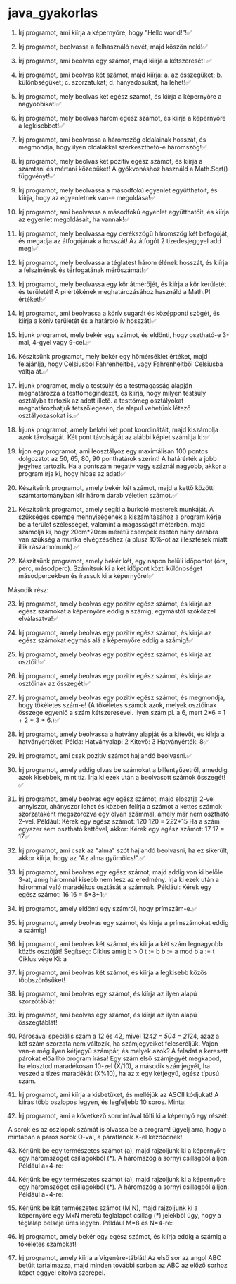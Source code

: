 # java_gyakorlas
1. Írj programot, ami kiírja a képernyőre, hogy ”Hello world!”!✅
2. Írj programot, beolvassa a felhasználó nevét, majd köszön neki!✅
3. Írj programot, ami beolvas egy számot, majd kiírja a kétszeresét! ✅
4. Írj programot, ami beolvas két számot, majd kiírja:
a. az összegüket;
b. különbségüket;
c. szorzatukat;
d. hányadosukat, ha lehet!✅
5. Írj programot, mely beolvas két egész számot, és kiírja a képernyőre a nagyobbikat!✅
6. Írj programot, mely beolvas három egész számot, és kiírja a képernyőre a
legkisebbet!✅
7. Írj programot, ami beolvassa a háromszög oldalainak hosszát, és megmondja, hogy
ilyen oldalakkal szerkeszthető-e háromszög!✅
8. Írj programot, mely beolvas két pozitív egész számot, és kiírja a számtani és mértani
közepüket! A gyökvonáshoz használd a Math.Sqrt() függvényt!✅
9. Írj programot, mely beolvassa a másodfokú egyenlet együtthatóit, és kiírja, hogy az
egyenletnek van-e megoldása!✅
10. Írj programot, ami beolvassa a másodfokú egyenlet együtthatóit, és kiírja az egyenlet
megoldásait, ha vannak!✅
11. Írj programot, mely beolvassa egy derékszögű háromszög két befogóját, és megadja
az átfogójának a hosszát! Az átfogót 2 tizedesjeggyel add meg!✅
12. Írj programot, mely beolvassa a téglatest három élének hosszát, és kiírja a
felszínének és térfogatának mérőszámát!✅
13. Írj programot, mely beolvassa egy kör átmérőjét, és kiírja a kör kerületét és területét!
A pi értékének meghatározásához használd a Math.PI értéket!✅
14. Írj programot, ami beolvassa a körív sugarát és középponti szögét, és kiírja a körív
területét és a határoló ív hosszát!✅
15. Írjunk programot, mely bekér egy számot, és eldönti, hogy osztható-e 3-mal, 4-gyel
vagy 9-cel.✅
16. Készítsünk programot, mely bekér egy hőmérséklet értéket, majd felajánlja, hogy
Celsiusból Fahrenheitbe, vagy Fahrenheitből Celsiusba váltja át.✅
17. Írjunk programot, mely a testsúly és a testmagasság alapján meghatározza a
testtömegindexet, és kiírja, hogy milyen testsúly osztályba tartozik az adott illető. a
testtömeg osztályokat meghatározhatjuk tetszőlegesen, de alapul vehetünk létező
osztályozásokat is.✅

18. Írjunk programot, amely bekéri két pont koordinátáit, majd kiszámolja azok
távolságát. Két pont távolságát az alábbi képlet számítja ki:✅

19. Írjon egy programot, ami leosztályoz egy maximálisan 100 pontos dolgozatot az 50,
65, 80, 90 ponthatárok szerint! A határérték a jobb jegyhez tartozik. Ha a pontszám
negatív vagy száznál nagyobb, akkor a program írja ki, hogy hibás az adat!✅
20. Készítsünk programot, amely bekér két számot, majd a kettő közötti
számtartományban kiír három darab véletlen számot.✅
21. Készítsünk programot, amely segíti a burkoló mesterek munkáját. A szükséges
csempe mennyiségének a kiszámításához a program kérje be a terület szélességét,
valamint a magasságát méterben, majd számolja ki, hogy 20cm*20cm méretű
csempék esetén hány darabra van szükség a munka elvégzéséhez (a plusz 10%-ot
az illesztések miatt illik rászámolnunk).✅
22. Készítsünk programot, amely bekér két, egy napon belüli időpontot (óra, perc,
másodperc). Számítsuk ki a két időpont közti különbséget másodpercekben és
írassuk ki a képernyőre!✅

Második rész:

23. Írj programot, amely beolvas egy pozitív egész számot, és kiírja az egész számokat
a képernyőre eddig a számig, egymástól szóközzel elválasztva!✅
24. Írj programot, amely beolvas egy pozitív egész számot, és kiírja az egész számokat
egymás alá a képernyőre eddig a számig!✅
25. Írj programot, amely beolvas egy pozitív egész számot, és kiírja az osztóit!✅
26. Írj programot, amely beolvas egy pozitív egész számot, és kiírja az osztóinak az
összegét!✅
27. Írj programot, amely beolvas egy pozitív egész számot, és megmondja, hogy
tökéletes szám-e! (A tökéletes számok azok, melyek osztóinak összege egyenlő a
szám kétszeresével. Ilyen szám pl. a 6, mert 2*6 = 1 + 2 + 3 + 6.)✅
28. Írj programot, amely beolvassa a hatvány alapját és a kitevőt, és kiírja a
hatványértéket!
Példa:
Hatványalap: 2
Kitevő: 3
Hatványérték: 8✅

29. Írj programot, ami csak pozitív számot hajlandó beolvasni.✅
30. Írj programot, amely addig olvas be számokat a billentyűzetről, ameddig azok
kisebbek, mint tíz. Írja ki ezek után a beolvasott számok összegét!✅
31. Írj programot, amely beolvas egy egész számot, majd elosztja 2-vel annyiszor,
ahányszor lehet és közben felírja a számot a kettes számok szorzataként
megszorozva egy olyan számmal, amely már nem osztható 2-vel.
Például:
Kérek egy egész számot: 120
120 = 2*2*2*15
Ha a szám egyszer sem osztható kettővel, akkor:
Kérek egy egész számot: 17
17 = 17✅

32. Írj programot, ami csak az "alma" szót hajlandó beolvasni, ha ez sikerült, akkor kiírja,
hogy az "Az alma gyümölcs!".✅
33. Írj programot, ami beolvas egy egész számot, majd addig von ki belőle 3-at, amíg
háromnál kisebb nem lesz az eredmény. Írja ki ezek után a hárommal való
maradékos osztását a számnak.
Például:
Kérek egy egész számot: 16
16 = 5*3+1✅

34. Írj programot, amely eldönti egy számról, hogy prímszám-e.✅
35. Írj programot, amely beolvas egy számot, és kiírja a prímszámokat eddig a számig!

36. Írj programot, ami beolvas két számot, és kiírja a két szám legnagyobb közös
osztóját!
Segítség:
Ciklus amíg b > 0
t := b
b := a mod b
a := t
Ciklus vége
Ki: a

37. Írj programot, ami beolvas két számot, és kiírja a legkisebb közös többszörösüket!
38. Írj programot, ami beolvas egy számot, és kiírja az ilyen alapú szorzótáblát!
39. Írj programot, ami beolvas egy számot, és kiírja az ilyen alapú összegtáblát!
40. Párosával speciális szám a 12 és 42, mivel 12*42 = 504 = 21*24, azaz a két szám
szorzata nem változik, ha számjegyeiket felcseréljük. Vajon van-e még ilyen kétjegyű
számpár, és melyek azok? A feladat a keresett párokat előállító program írása! Egy
szám első számjegyét megkapod, ha elosztod maradékosan 10-zel (X/10), a
második számjegyét, ha veszed a tízes maradékát (X%10), ha az x egy kétjegyű,
egész típusú szám.
41. Írj programot, ami kiírja a kisbetűket, és melléjük az ASCII kódjukat! A kiírás több
oszlopos legyen, és legfeljebb 10 soros. Minta:

42. Írj programot, ami a következő sormintával tölti ki a képernyő egy részét:

A sorok és az oszlopok számát is olvassa be a program! ügyelj arra, hogy a
mintában a páros sorok O-val, a páratlanok X-el kezdődnek!

43. Kérjünk be egy természetes számot (a), majd rajzoljunk ki a képernyőre egy
háromszöget csillagokból (*). A háromszög a sornyi csillagból álljon.
Például a=4-re:

44. Kérjünk be egy természetes számot (a), majd rajzoljunk ki a képernyőre egy
háromszöget csillagokból (*). A háromszög a sornyi csillagból álljon.
Például a=4-re:

45. Kérjünk be két természetes számot (M,N), majd rajzoljunk ki a képernyőre egy MxN
méretű téglalapot csillag (*) jelekből úgy, hogy a téglalap belseje üres legyen.
Például M=8 és N=4-re:

46. Írj programot, amely bekér egy egész számot, és kiírja eddig a számig a tökéletes
számokat!
47. Írj programot, amely kiírja a Vigenère-táblát! Az első sor az angol ABC betűit
tartalmazza, majd minden további sorban az ABC az előző sorhoz képet eggyel
eltolva szerepel.

